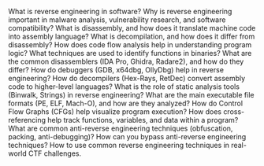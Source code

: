 What is reverse engineering in software?
Why is reverse engineering important in malware analysis, vulnerability research, and software compatibility?
What is disassembly, and how does it translate machine code into assembly language?
What is decompilation, and how does it differ from disassembly?
How does code flow analysis help in understanding program logic?
What techniques are used to identify functions in binaries?
What are the common disassemblers (IDA Pro, Ghidra, Radare2), and how do they differ?
How do debuggers (GDB, x64dbg, OllyDbg) help in reverse engineering?
How do decompilers (Hex-Rays, RetDec) convert assembly code to higher-level languages?
What is the role of static analysis tools (Binwalk, Strings) in reverse engineering?
What are the main executable file formats (PE, ELF, Mach-O), and how are they analyzed?
How do Control Flow Graphs (CFGs) help visualize program execution?
How does cross-referencing help track functions, variables, and data within a program?
What are common anti-reverse engineering techniques (obfuscation, packing, anti-debugging)?
How can you bypass anti-reverse engineering techniques?
How to use common reverse engineering techniques in real-world CTF challenges.
